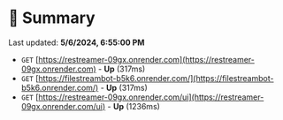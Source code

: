 # 📖 Summary
Last updated: **5/6/2024, 6:55:00 PM**

- `GET` [https://restreamer-09gx.onrender.com](https://restreamer-09gx.onrender.com) - **Up** (317ms)
- `GET` [https://filestreambot-b5k6.onrender.com/](https://filestreambot-b5k6.onrender.com/) - **Up** (317ms)
- `GET` [https://restreamer-09gx.onrender.com/ui](https://restreamer-09gx.onrender.com/ui) - **Up** (1236ms)
